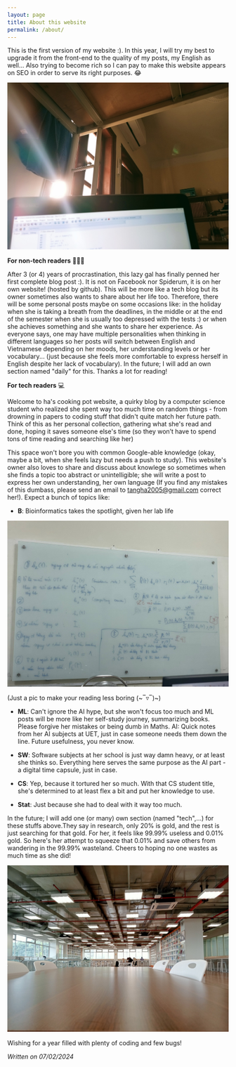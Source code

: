 ```yaml
---
layout: page
title: About this website
permalink: /about/
---
```

This is the first version of my website :). In this year, I will try my best to upgrade it from the front-end to the quality of my posts, my English as well... Also trying to become rich so I can pay to make this website appears on SEO in order to serve its right purposes. 😂

![hope](/images/introduction/about.jpg)

**For non-tech readers** 🎤😸🌸

After 3 (or 4) years of procrastination, this lazy gal has finally penned her first complete blog post :). It is not on Facebook nor Spiderum, it is on her own website! (hosted by github). This will be more like a tech blog but its owner sometimes also wants to share about her life too. Therefore, there will be some personal posts maybe on some occasions like: in the holiday when she is taking a breath from the deadlines, in the middle or at the end of the semester when she is usually too depressed with the tests :) or when she achieves something and she wants to share her experience. As everyone says, one may have multiple personalities when thinking in different languages so her posts will switch between English and Vietnamese depending on her moods, her understanding levels or her vocabulary... (just because she feels more comfortable to express herself in English despite her lack of vocabulary). In the future; I will add an own section named "daily" for this. Thanks a lot for reading!

**For tech readers** 💻

Welcome to ha's cooking pot website, a quirky blog by a computer science student who realized she spent way too much time on random things - from drowning in papers to coding stuff that didn't quite match her future path. Think of this as her personal collection, gathering what she's read and done, hoping it saves someone else's time (so they won’t have to spend tons of time reading and searching like her)

This space won't bore you with common Google-able knowledge (okay, maybe a bit, when she feels lazy but needs a push to study). This website's owner also loves to share and discuss about knowlege so sometimes when she finds a topic too abstract or unintelligible; she will write a post to express her own understanding, her own language (If you find any mistakes of this dumbass, please send an email to tangha2005@gmail.com correct her!). Expect a bunch of topics like:

- **B**: Bioinformatics takes the spotlight, given her lab life

![hope](/images/introduction/about1.jpg)

(Just a pic to make your reading less boring (⁠~⁠‾⁠▿⁠‾⁠)⁠~)

- **ML**: Can't ignore the AI hype, but she won't focus too much and ML posts will be more like her self-study journey, summarizing books. Please forgive her mistakes or being dumb in Maths.
AI: Quick notes from her AI subjects at UET, just in case someone needs them down the line. Future usefulness, you never know.

- **SW**: Software subjects at her school is just way damn heavy, or at least she thinks so. Everything here serves the same purpose as the AI part - a digital time capsule, just in case.

- **CS**: Yep, because it tortured her so much. With that CS student title, she's determined to at least flex a bit and put her knowledge to use.

- **Stat**: Just because she had to deal with it way too much.

In the future; I will add one (or many) own section (named "tech",...) for these stuffs above.They say in research, only 20% is gold, and the rest is just searching for that gold. For her, it feels like 99.99% useless and 0.01% gold. So here's her attempt to squeeze that 0.01% and save others from wandering in the 99.99% wasteland. Cheers to hoping no one wastes as much time as she did!

![hope](/images/introduction/about2.jpg)
 
Wishing for a year filled with plenty of coding and few bugs!

*Written on 07/02/2024*
